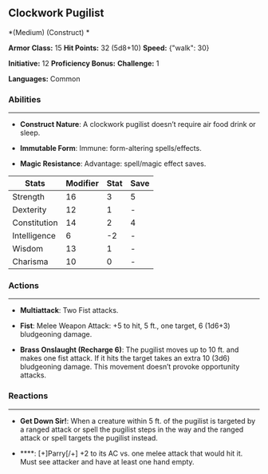 ## Clockwork Pugilist
*(Medium) (Construct) *

**Armor Class:** 15
**Hit Points:** 32 (5d8+10)
**Speed:** {"walk": 30}

**Initiative:** 12
**Proficiency Bonus:**
**Challenge:** 1

**Languages:** Common

### Abilities
 --- 
- **Construct Nature**: A clockwork pugilist doesn’t require air food drink or sleep.

- **Immutable Form**: Immune: form-altering spells/effects.

- **Magic Resistance**: Advantage: spell/magic effect saves.



| Stats | Modifier | Stat | Save
| ---- | ---- | ---- | ---- |
| Strength | 16 | 3 | 5 |
| Dexterity | 12 | 1 | - |
| Constitution | 14 | 2 | 4 |
| Intelligence | 6 | -2 | - |
| Wisdom | 13 | 1 | - |
| Charisma | 10 | 0 | - |

### Actions
 --- 
- **Multiattack**: Two Fist attacks.

- **Fist**: Melee Weapon Attack: +5 to hit, 5 ft., one target, 6 (1d6+3) bludgeoning damage.

- **Brass Onslaught (Recharge 6)**: The pugilist moves up to 10 ft. and makes one fist attack. If it hits the target takes an extra 10 (3d6) bludgeoning damage. This movement doesn’t provoke opportunity attacks.

### Reactions
 --- 
- **Get Down Sir!**: When a creature within 5 ft. of the pugilist is targeted by a ranged attack or spell the pugilist steps in the way and the ranged attack or spell targets the pugilist instead.

- ****: [+]Parry[/+] +2 to its AC vs. one melee attack that would hit it. Must see attacker and have at least one hand empty.

